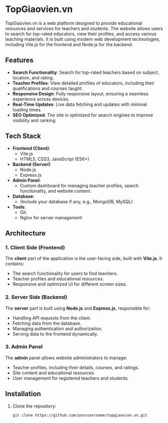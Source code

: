 # TopGiaovien.vn

TopGiaovien.vn is a web platform designed to provide educational resources and services for teachers and students. The website allows users to search for top-rated educators, view their profiles, and access various teaching materials. It is built using modern web development technologies, including Vite.js for the frontend and Node.js for the backend.

## Features

- **Search Functionality**: Search for top-rated teachers based on subject, location, and rating.
- **Teacher Profiles**: View detailed profiles of educators, including their qualifications and courses taught.
- **Responsive Design**: Fully responsive layout, ensuring a seamless experience across devices.
- **Real-Time Updates**: Live data fetching and updates with minimal loading times.
- **SEO Optimized**: The site is optimized for search engines to improve visibility and ranking.

## Tech Stack

- **Frontend (Client)**: 
  - Vite.js
  - HTML5, CSS3, JavaScript (ES6+)
- **Backend (Server)**:
  - Node.js
  - Express.js
- **Admin Panel**: 
  - Custom dashboard for managing teacher profiles, search functionality, and website content.
- **Database**: 
  - (Include your database if any, e.g., MongoDB, MySQL)
- **Tools**:
  - Git
  - Nginx for server management

## Architecture

### 1. **Client Side (Frontend)**

The **client** part of the application is the user-facing side, built with **Vite.js**. It contains:
- The search functionality for users to find teachers.
- Teacher profiles and educational resources.
- Responsive and optimized UI for different screen sizes.

### 2. **Server Side (Backend)**

The **server** part is built using **Node.js** and **Express.js**, responsible for:
- Handling API requests from the client.
- Fetching data from the database.
- Managing authentication and authorization.
- Serving data to the frontend dynamically.

### 3. **Admin Panel**

The **admin** panel allows website administrators to manage:
- Teacher profiles, including their details, courses, and ratings.
- Site content and educational resources.
- User management for registered teachers and students.

## Installation

1. Clone the repository:
   ```bash
   git clone https://github.com/yourusername/topgiaovien.vn.git
